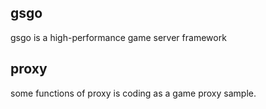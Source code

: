 ## gsgo
gsgo is a high-performance game server framework
## proxy
some functions of proxy is coding as a game proxy sample.
